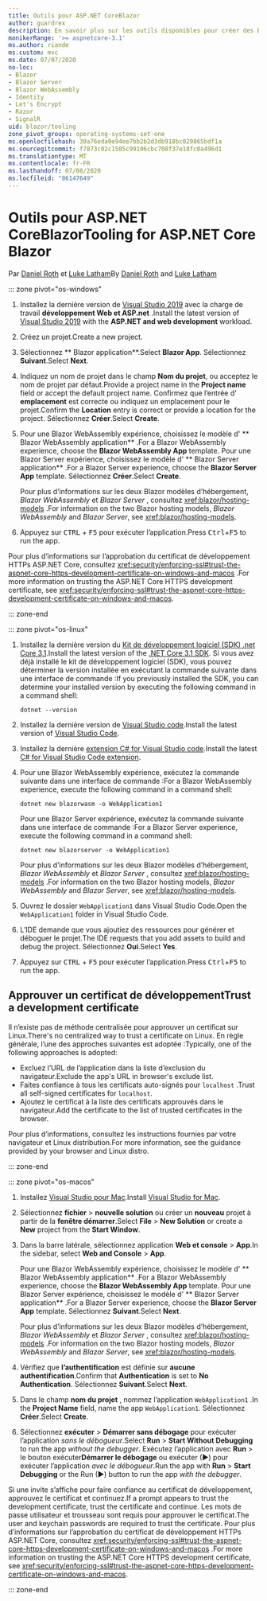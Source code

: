 ```yaml
---
title: Outils pour ASP.NET CoreBlazor
author: guardrex
description: En savoir plus sur les outils disponibles pour créer des Blazor applications.
monikerRange: '>= aspnetcore-3.1'
ms.author: riande
ms.custom: mvc
ms.date: 07/07/2020
no-loc:
- Blazor
- Blazor Server
- Blazor WebAssembly
- Identity
- Let's Encrypt
- Razor
- SignalR
uid: blazor/tooling
zone_pivot_groups: operating-systems-set-one
ms.openlocfilehash: 30a76eda0e94ee7bb2b2d3db918bc029865bdf1a
ms.sourcegitcommit: f7873c02c1505c99106cbc708f37e18fc0a496d1
ms.translationtype: MT
ms.contentlocale: fr-FR
ms.lasthandoff: 07/08/2020
ms.locfileid: "86147649"
---
```

# <a name="tooling-for-aspnet-core-blazor"></a><span data-ttu-id="8342c-103">Outils pour ASP.NET CoreBlazor</span><span class="sxs-lookup"><span data-stu-id="8342c-103">Tooling for ASP.NET Core Blazor</span></span>

<span data-ttu-id="8342c-104">Par [Daniel Roth](https://github.com/danroth27) et [Luke Latham](https://github.com/guardrex)</span><span class="sxs-lookup"><span data-stu-id="8342c-104">By [Daniel Roth](https://github.com/danroth27) and [Luke Latham](https://github.com/guardrex)</span></span>

::: zone pivot="os-windows"

1. <span data-ttu-id="8342c-105">Installez la dernière version de [Visual Studio 2019](https://visualstudio.microsoft.com/downloads/) avec la charge de travail **développement Web et ASP.net** .</span><span class="sxs-lookup"><span data-stu-id="8342c-105">Install the latest version of [Visual Studio 2019](https://visualstudio.microsoft.com/downloads/) with the **ASP.NET and web development** workload.</span></span>

1. <span data-ttu-id="8342c-106">Créez un projet.</span><span class="sxs-lookup"><span data-stu-id="8342c-106">Create a new project.</span></span>

1. <span data-ttu-id="8342c-107">Sélectionnez \*\* Blazor application\*\*.</span><span class="sxs-lookup"><span data-stu-id="8342c-107">Select **Blazor App**.</span></span> <span data-ttu-id="8342c-108">Sélectionnez **Suivant**.</span><span class="sxs-lookup"><span data-stu-id="8342c-108">Select **Next**.</span></span>

1. <span data-ttu-id="8342c-109">Indiquez un nom de projet dans le champ **Nom du projet**, ou acceptez le nom de projet par défaut.</span><span class="sxs-lookup"><span data-stu-id="8342c-109">Provide a project name in the **Project name** field or accept the default project name.</span></span> <span data-ttu-id="8342c-110">Confirmez que l’entrée d' **emplacement** est correcte ou indiquez un emplacement pour le projet.</span><span class="sxs-lookup"><span data-stu-id="8342c-110">Confirm the **Location** entry is correct or provide a location for the project.</span></span> <span data-ttu-id="8342c-111">Sélectionnez **Créer**.</span><span class="sxs-lookup"><span data-stu-id="8342c-111">Select **Create**.</span></span>

1. <span data-ttu-id="8342c-112">Pour une Blazor WebAssembly expérience, choisissez le modèle d' \*\* Blazor WebAssembly application\*\* .</span><span class="sxs-lookup"><span data-stu-id="8342c-112">For a Blazor WebAssembly experience, choose the **Blazor WebAssembly App** template.</span></span> <span data-ttu-id="8342c-113">Pour une Blazor Server expérience, choisissez le modèle d' \*\* Blazor Server application\*\* .</span><span class="sxs-lookup"><span data-stu-id="8342c-113">For a Blazor Server experience, choose the **Blazor Server App** template.</span></span> <span data-ttu-id="8342c-114">Sélectionnez **Créer**.</span><span class="sxs-lookup"><span data-stu-id="8342c-114">Select **Create**.</span></span>

   <span data-ttu-id="8342c-115">Pour plus d’informations sur les deux Blazor modèles d’hébergement, *Blazor WebAssembly* et *Blazor Server* , consultez <xref:blazor/hosting-models> .</span><span class="sxs-lookup"><span data-stu-id="8342c-115">For information on the two Blazor hosting models, *Blazor WebAssembly* and *Blazor Server*, see <xref:blazor/hosting-models>.</span></span>

1. <span data-ttu-id="8342c-116">Appuyez sur <kbd>CTRL</kbd> + <kbd>F5</kbd> pour exécuter l’application.</span><span class="sxs-lookup"><span data-stu-id="8342c-116">Press <kbd>Ctrl</kbd>+<kbd>F5</kbd> to run the app.</span></span>

<span data-ttu-id="8342c-117">Pour plus d’informations sur l’approbation du certificat de développement HTTPs ASP.NET Core, consultez <xref:security/enforcing-ssl#trust-the-aspnet-core-https-development-certificate-on-windows-and-macos> .</span><span class="sxs-lookup"><span data-stu-id="8342c-117">For more information on trusting the ASP.NET Core HTTPS development certificate, see <xref:security/enforcing-ssl#trust-the-aspnet-core-https-development-certificate-on-windows-and-macos>.</span></span>

::: zone-end

::: zone pivot="os-linux"

1. <span data-ttu-id="8342c-118">Installez la dernière version du [Kit de développement logiciel (SDK) .net Core 3,1](https://dotnet.microsoft.com/download/dotnet-core/3.1).</span><span class="sxs-lookup"><span data-stu-id="8342c-118">Install the latest version of the [.NET Core 3.1 SDK](https://dotnet.microsoft.com/download/dotnet-core/3.1).</span></span> <span data-ttu-id="8342c-119">Si vous avez déjà installé le kit de développement logiciel (SDK), vous pouvez déterminer la version installée en exécutant la commande suivante dans une interface de commande :</span><span class="sxs-lookup"><span data-stu-id="8342c-119">If you previously installed the SDK, you can determine your installed version by executing the following command in a command shell:</span></span>

   ```dotnetcli
   dotnet --version
   ```

1. <span data-ttu-id="8342c-120">Installez la dernière version de [Visual Studio code](https://code.visualstudio.com/).</span><span class="sxs-lookup"><span data-stu-id="8342c-120">Install the latest version of [Visual Studio Code](https://code.visualstudio.com/).</span></span>

1. <span data-ttu-id="8342c-121">Installez la dernière [extension C# for Visual Studio code](https://marketplace.visualstudio.com/items?itemName=ms-dotnettools.csharp).</span><span class="sxs-lookup"><span data-stu-id="8342c-121">Install the latest [C# for Visual Studio Code extension](https://marketplace.visualstudio.com/items?itemName=ms-dotnettools.csharp).</span></span>

1. <span data-ttu-id="8342c-122">Pour une Blazor WebAssembly expérience, exécutez la commande suivante dans une interface de commande :</span><span class="sxs-lookup"><span data-stu-id="8342c-122">For a Blazor WebAssembly experience, execute the following command in a command shell:</span></span>

   ```dotnetcli
   dotnet new blazorwasm -o WebApplication1
   ```

   <span data-ttu-id="8342c-123">Pour une Blazor Server expérience, exécutez la commande suivante dans une interface de commande :</span><span class="sxs-lookup"><span data-stu-id="8342c-123">For a Blazor Server experience, execute the following command in a command shell:</span></span>

   ```dotnetcli
   dotnet new blazorserver -o WebApplication1
   ```

   <span data-ttu-id="8342c-124">Pour plus d’informations sur les deux Blazor modèles d’hébergement, *Blazor WebAssembly* et *Blazor Server* , consultez <xref:blazor/hosting-models> .</span><span class="sxs-lookup"><span data-stu-id="8342c-124">For information on the two Blazor hosting models, *Blazor WebAssembly* and *Blazor Server*, see <xref:blazor/hosting-models>.</span></span>

1. <span data-ttu-id="8342c-125">Ouvrez le dossier `WebApplication1` dans Visual Studio Code.</span><span class="sxs-lookup"><span data-stu-id="8342c-125">Open the `WebApplication1` folder in Visual Studio Code.</span></span>

1. <span data-ttu-id="8342c-126">L’IDE demande que vous ajoutiez des ressources pour générer et déboguer le projet.</span><span class="sxs-lookup"><span data-stu-id="8342c-126">The IDE requests that you add assets to build and debug the project.</span></span> <span data-ttu-id="8342c-127">Sélectionnez **Oui**.</span><span class="sxs-lookup"><span data-stu-id="8342c-127">Select **Yes**.</span></span>

1. <span data-ttu-id="8342c-128">Appuyez sur <kbd>CTRL</kbd> + <kbd>F5</kbd> pour exécuter l’application.</span><span class="sxs-lookup"><span data-stu-id="8342c-128">Press <kbd>Ctrl</kbd>+<kbd>F5</kbd> to run the app.</span></span>

## <a name="trust-a-development-certificate"></a><span data-ttu-id="8342c-129">Approuver un certificat de développement</span><span class="sxs-lookup"><span data-stu-id="8342c-129">Trust a development certificate</span></span>

<span data-ttu-id="8342c-130">Il n’existe pas de méthode centralisée pour approuver un certificat sur Linux.</span><span class="sxs-lookup"><span data-stu-id="8342c-130">There's no centralized way to trust a certificate on Linux.</span></span> <span data-ttu-id="8342c-131">En règle générale, l’une des approches suivantes est adoptée :</span><span class="sxs-lookup"><span data-stu-id="8342c-131">Typically, one of the following approaches is adopted:</span></span>

* <span data-ttu-id="8342c-132">Excluez l’URL de l’application dans la liste d’exclusion du navigateur.</span><span class="sxs-lookup"><span data-stu-id="8342c-132">Exclude the app's URL in browser's exclude list.</span></span>
* <span data-ttu-id="8342c-133">Faites confiance à tous les certificats auto-signés pour `localhost` .</span><span class="sxs-lookup"><span data-stu-id="8342c-133">Trust all self-signed certificates for `localhost`.</span></span>
* <span data-ttu-id="8342c-134">Ajoutez le certificat à la liste des certificats approuvés dans le navigateur.</span><span class="sxs-lookup"><span data-stu-id="8342c-134">Add the certificate to the list of trusted certificates in the browser.</span></span>

<span data-ttu-id="8342c-135">Pour plus d’informations, consultez les instructions fournies par votre navigateur et Linux distribution.</span><span class="sxs-lookup"><span data-stu-id="8342c-135">For more information, see the guidance provided by your browser and Linux distro.</span></span>

::: zone-end

::: zone pivot="os-macos"

1. <span data-ttu-id="8342c-136">Installez [Visual Studio pour Mac](https://visualstudio.microsoft.com/vs/mac/).</span><span class="sxs-lookup"><span data-stu-id="8342c-136">Install [Visual Studio for Mac](https://visualstudio.microsoft.com/vs/mac/).</span></span>

1. <span data-ttu-id="8342c-137">Sélectionnez **fichier**  >  **nouvelle solution** ou créer un **nouveau** projet à partir de la **fenêtre démarrer**.</span><span class="sxs-lookup"><span data-stu-id="8342c-137">Select **File** > **New Solution** or create a **New** project from the **Start Window**.</span></span>

1. <span data-ttu-id="8342c-138">Dans la barre latérale, sélectionnez application **Web et console**  >  **App**.</span><span class="sxs-lookup"><span data-stu-id="8342c-138">In the sidebar, select **Web and Console** > **App**.</span></span>

   <span data-ttu-id="8342c-139">Pour une Blazor WebAssembly expérience, choisissez le modèle d' \*\* Blazor WebAssembly application\*\* .</span><span class="sxs-lookup"><span data-stu-id="8342c-139">For a Blazor WebAssembly experience, choose the **Blazor WebAssembly App** template.</span></span> <span data-ttu-id="8342c-140">Pour une Blazor Server expérience, choisissez le modèle d' \*\* Blazor Server application\*\* .</span><span class="sxs-lookup"><span data-stu-id="8342c-140">For a Blazor Server experience, choose the **Blazor Server App** template.</span></span> <span data-ttu-id="8342c-141">Sélectionnez **Suivant**.</span><span class="sxs-lookup"><span data-stu-id="8342c-141">Select **Next**.</span></span>

   <span data-ttu-id="8342c-142">Pour plus d’informations sur les deux Blazor modèles d’hébergement, *Blazor WebAssembly* et *Blazor Server* , consultez <xref:blazor/hosting-models> .</span><span class="sxs-lookup"><span data-stu-id="8342c-142">For information on the two Blazor hosting models, *Blazor WebAssembly* and *Blazor Server*, see <xref:blazor/hosting-models>.</span></span>

1. <span data-ttu-id="8342c-143">Vérifiez que **l’authentification** est définie sur **aucune authentification**.</span><span class="sxs-lookup"><span data-stu-id="8342c-143">Confirm that **Authentication** is set to **No Authentication**.</span></span> <span data-ttu-id="8342c-144">Sélectionnez **Suivant**.</span><span class="sxs-lookup"><span data-stu-id="8342c-144">Select **Next**.</span></span>

1. <span data-ttu-id="8342c-145">Dans le champ **nom du projet** , nommez l’application `WebApplication1` .</span><span class="sxs-lookup"><span data-stu-id="8342c-145">In the **Project Name** field, name the app `WebApplication1`.</span></span> <span data-ttu-id="8342c-146">Sélectionnez **Créer**.</span><span class="sxs-lookup"><span data-stu-id="8342c-146">Select **Create**.</span></span>

1. <span data-ttu-id="8342c-147">Sélectionnez **exécuter**  >  **Démarrer sans débogage** pour exécuter l’application *sans le débogueur*.</span><span class="sxs-lookup"><span data-stu-id="8342c-147">Select **Run** > **Start Without Debugging** to run the app *without the debugger*.</span></span> <span data-ttu-id="8342c-148">Exécutez l’application avec **Run**  >  le bouton exécuter**Démarrer le débogage** ou exécuter (&#9654;) pour exécuter l’application *avec le débogueur*.</span><span class="sxs-lookup"><span data-stu-id="8342c-148">Run the app with **Run** > **Start Debugging** or the Run (&#9654;) button to run the app *with the debugger*.</span></span>

<span data-ttu-id="8342c-149">Si une invite s’affiche pour faire confiance au certificat de développement, approuvez le certificat et continuez.</span><span class="sxs-lookup"><span data-stu-id="8342c-149">If a prompt appears to trust the development certificate, trust the certificate and continue.</span></span> <span data-ttu-id="8342c-150">Les mots de passe utilisateur et trousseau sont requis pour approuver le certificat.</span><span class="sxs-lookup"><span data-stu-id="8342c-150">The user and keychain passwords are required to trust the certificate.</span></span> <span data-ttu-id="8342c-151">Pour plus d’informations sur l’approbation du certificat de développement HTTPs ASP.NET Core, consultez <xref:security/enforcing-ssl#trust-the-aspnet-core-https-development-certificate-on-windows-and-macos> .</span><span class="sxs-lookup"><span data-stu-id="8342c-151">For more information on trusting the ASP.NET Core HTTPS development certificate, see <xref:security/enforcing-ssl#trust-the-aspnet-core-https-development-certificate-on-windows-and-macos>.</span></span>

::: zone-end
